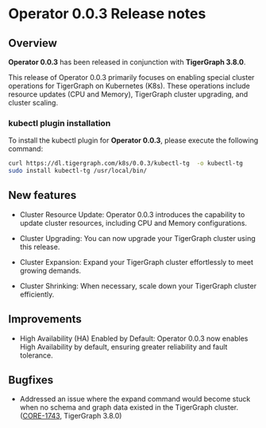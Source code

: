# Operator 0.0.3 Release notes

## Overview

**Operator 0.0.3** has been released in conjunction with **TigerGraph 3.8.0**.

This release of Operator 0.0.3 primarily focuses on enabling special cluster operations for TigerGraph on Kubernetes (K8s). These operations include resource updates (CPU and Memory), TigerGraph cluster upgrading, and cluster scaling.

### kubectl plugin installation

To install the kubectl plugin for **Operator 0.0.3**, please execute the following command:

```bash
curl https://dl.tigergraph.com/k8s/0.0.3/kubectl-tg  -o kubectl-tg
sudo install kubectl-tg /usr/local/bin/
```

## New features

- Cluster Resource Update: Operator 0.0.3 introduces the capability to update cluster resources, including CPU and Memory configurations.

- Cluster Upgrading: You can now upgrade your TigerGraph cluster using this release.

- Cluster Expansion: Expand your TigerGraph cluster effortlessly to meet growing demands.

- Cluster Shrinking: When necessary, scale down your TigerGraph cluster efficiently.

## Improvements

- High Availability (HA) Enabled by Default: Operator 0.0.3 now enables High Availability by default, ensuring greater reliability and fault tolerance.

## Bugfixes

- Addressed an issue where the expand command would become stuck when no schema and graph data existed in the TigerGraph cluster. ([CORE-1743](https://graphsql.atlassian.net/browse/CORE-1743), TigerGraph 3.8.0)
